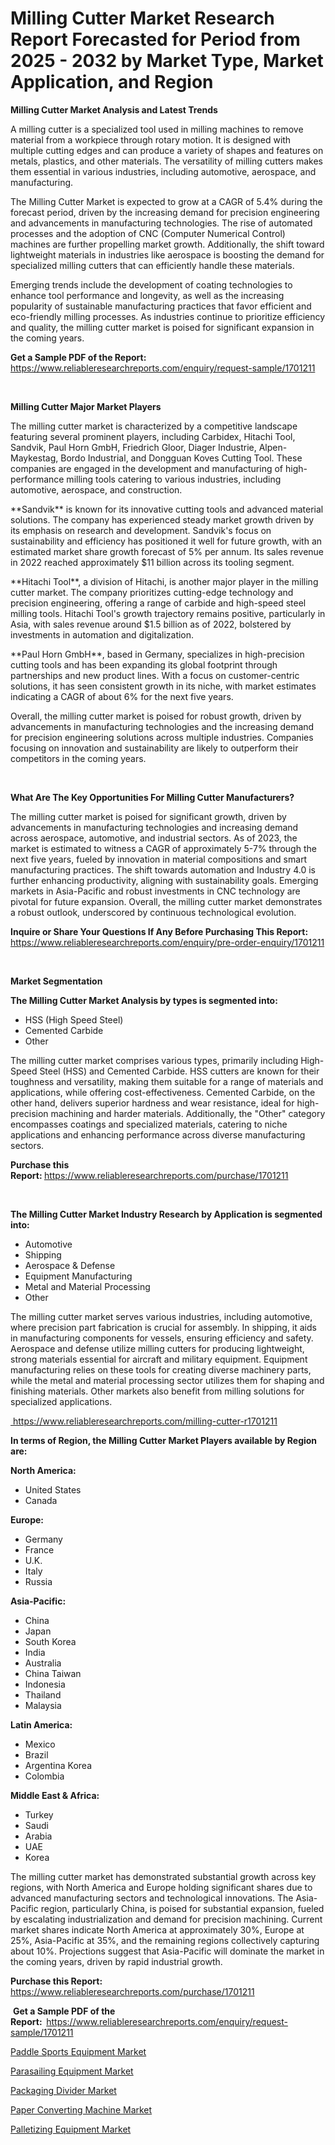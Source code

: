 <p><h1>Milling Cutter Market Research Report Forecasted for Period from 2025 -  2032 by Market Type, Market Application, and Region</h1></p><p><strong>Milling Cutter Market Analysis and Latest Trends</strong></p>
<p><p>A milling cutter is a specialized tool used in milling machines to remove material from a workpiece through rotary motion. It is designed with multiple cutting edges and can produce a variety of shapes and features on metals, plastics, and other materials. The versatility of milling cutters makes them essential in various industries, including automotive, aerospace, and manufacturing.</p><p>The Milling Cutter Market is expected to grow at a CAGR of 5.4% during the forecast period, driven by the increasing demand for precision engineering and advancements in manufacturing technologies. The rise of automated processes and the adoption of CNC (Computer Numerical Control) machines are further propelling market growth. Additionally, the shift toward lightweight materials in industries like aerospace is boosting the demand for specialized milling cutters that can efficiently handle these materials. </p><p>Emerging trends include the development of coating technologies to enhance tool performance and longevity, as well as the increasing popularity of sustainable manufacturing practices that favor efficient and eco-friendly milling processes. As industries continue to prioritize efficiency and quality, the milling cutter market is poised for significant expansion in the coming years.</p></p>
<p><strong>Get a Sample PDF of the Report:&nbsp;</strong> <a href="https://www.reliableresearchreports.com/enquiry/request-sample/1701211?utm_campaign=10&utm_medium=2&utm_source=Github&utm_content=ia&utm_term=22022025&utm_id=milling-cutter">https://www.reliableresearchreports.com/enquiry/request-sample/1701211</a></p>
<p>&nbsp;</p>
<p><strong>Milling Cutter Major Market Players</strong></p>
<p><p>The milling cutter market is characterized by a competitive landscape featuring several prominent players, including Carbidex, Hitachi Tool, Sandvik, Paul Horn GmbH, Friedrich Gloor, Diager Industrie, Alpen-Maykestag, Bordo Industrial, and Dongguan Koves Cutting Tool. These companies are engaged in the development and manufacturing of high-performance milling tools catering to various industries, including automotive, aerospace, and construction.</p><p>**Sandvik** is known for its innovative cutting tools and advanced material solutions. The company has experienced steady market growth driven by its emphasis on research and development. Sandvik's focus on sustainability and efficiency has positioned it well for future growth, with an estimated market share growth forecast of 5% per annum. Its sales revenue in 2022 reached approximately $11 billion across its tooling segment.</p><p>**Hitachi Tool**, a division of Hitachi, is another major player in the milling cutter market. The company prioritizes cutting-edge technology and precision engineering, offering a range of carbide and high-speed steel milling tools. Hitachi Tool's growth trajectory remains positive, particularly in Asia, with sales revenue around $1.5 billion as of 2022, bolstered by investments in automation and digitalization.</p><p>**Paul Horn GmbH**, based in Germany, specializes in high-precision cutting tools and has been expanding its global footprint through partnerships and new product lines. With a focus on customer-centric solutions, it has seen consistent growth in its niche, with market estimates indicating a CAGR of about 6% for the next five years.</p><p>Overall, the milling cutter market is poised for robust growth, driven by advancements in manufacturing technologies and the increasing demand for precision engineering solutions across multiple industries. Companies focusing on innovation and sustainability are likely to outperform their competitors in the coming years.</p></p>
<p>&nbsp;</p>
<p><strong>What Are The Key Opportunities For Milling Cutter Manufacturers?</strong></p>
<p><p>The milling cutter market is poised for significant growth, driven by advancements in manufacturing technologies and increasing demand across aerospace, automotive, and industrial sectors. As of 2023, the market is estimated to witness a CAGR of approximately 5-7% through the next five years, fueled by innovation in material compositions and smart manufacturing practices. The shift towards automation and Industry 4.0 is further enhancing productivity, aligning with sustainability goals. Emerging markets in Asia-Pacific and robust investments in CNC technology are pivotal for future expansion. Overall, the milling cutter market demonstrates a robust outlook, underscored by continuous technological evolution.</p></p>
<p><strong>Inquire or Share Your Questions If Any Before Purchasing This Report:</strong> <a href="https://www.reliableresearchreports.com/enquiry/pre-order-enquiry/1701211?utm_campaign=10&utm_medium=2&utm_source=Github&utm_content=ia&utm_term=22022025&utm_id=milling-cutter">https://www.reliableresearchreports.com/enquiry/pre-order-enquiry/1701211</a></p>
<p>&nbsp;</p>
<p><strong>Market Segmentation</strong></p>
<p><strong>The Milling Cutter Market Analysis by types is segmented into:</strong></p>
<p><ul><li>HSS (High Speed Steel)</li><li>Cemented Carbide</li><li>Other</li></ul></p>
<p><p>The milling cutter market comprises various types, primarily including High-Speed Steel (HSS) and Cemented Carbide. HSS cutters are known for their toughness and versatility, making them suitable for a range of materials and applications, while offering cost-effectiveness. Cemented Carbide, on the other hand, delivers superior hardness and wear resistance, ideal for high-precision machining and harder materials. Additionally, the "Other" category encompasses coatings and specialized materials, catering to niche applications and enhancing performance across diverse manufacturing sectors.</p></p>
<p><strong>Purchase this Report:&nbsp;</strong><a href="https://www.reliableresearchreports.com/purchase/1701211?utm_campaign=10&utm_medium=2&utm_source=Github&utm_content=ia&utm_term=22022025&utm_id=milling-cutter">https://www.reliableresearchreports.com/purchase/1701211</a></p>
<p>&nbsp;</p>
<p><strong>The Milling Cutter Market Industry Research by Application is segmented into:</strong></p>
<p><ul><li>Automotive</li><li>Shipping</li><li>Aerospace & Defense</li><li>Equipment Manufacturing</li><li>Metal and Material Processing</li><li>Other</li></ul></p>
<p><p>The milling cutter market serves various industries, including automotive, where precision part fabrication is crucial for assembly. In shipping, it aids in manufacturing components for vessels, ensuring efficiency and safety. Aerospace and defense utilize milling cutters for producing lightweight, strong materials essential for aircraft and military equipment. Equipment manufacturing relies on these tools for creating diverse machinery parts, while the metal and material processing sector utilizes them for shaping and finishing materials. Other markets also benefit from milling solutions for specialized applications.</p></p>
<p><a href="https://www.reliableresearchreports.com/milling-cutter-r1701211?utm_campaign=10&utm_medium=2&utm_source=Github&utm_content=ia&utm_term=22022025&utm_id=milling-cutter">&nbsp;https://www.reliableresearchreports.com/milling-cutter-r1701211</a></p>
<p><strong>In terms of Region, the Milling Cutter Market Players available by Region are:</strong></p>
<p>
    <p> <strong> North America: </strong>
        <ul>
            <li>United States</li>
            <li>Canada</li>
        </ul>
        </p> 
    <p> <strong> Europe: </strong>
        <ul>
            <li>Germany</li>
            <li>France</li>
            <li>U.K.</li>
            <li>Italy</li>
            <li>Russia</li>
        </ul>
        </p> 
    <p> <strong> Asia-Pacific: </strong>
        <ul>
            <li>China</li>
            <li>Japan</li>
            <li>South Korea</li>
            <li>India</li>
            <li>Australia</li>
            <li>China Taiwan</li>
            <li>Indonesia</li>
            <li>Thailand</li>
            <li>Malaysia</li>
        </ul>
        </p> 
    <p> <strong> Latin America: </strong>
        <ul>
            <li>Mexico</li>
            <li>Brazil</li>
            <li>Argentina Korea</li>
            <li>Colombia</li>
        </ul>
        </p> 
    <p> <strong> Middle East & Africa: </strong>
        <ul>
            <li>Turkey</li>
            <li>Saudi</li>
            <li>Arabia</li>
            <li>UAE</li>
            <li>Korea</li>
        </ul>
    </p>
    </p>
<p><p>The milling cutter market has demonstrated substantial growth across key regions, with North America and Europe holding significant shares due to advanced manufacturing sectors and technological innovations. The Asia-Pacific region, particularly China, is poised for substantial expansion, fueled by escalating industrialization and demand for precision machining. Current market shares indicate North America at approximately 30%, Europe at 25%, Asia-Pacific at 35%, and the remaining regions collectively capturing about 10%. Projections suggest that Asia-Pacific will dominate the market in the coming years, driven by rapid industrial growth.</p></p>
<p><strong>Purchase this Report: </strong><a href="https://www.reliableresearchreports.com/purchase/1701211?utm_campaign=10&utm_medium=2&utm_source=Github&utm_content=ia&utm_term=22022025&utm_id=milling-cutter">https://www.reliableresearchreports.com/purchase/1701211</a></p>
<p>&nbsp;<strong>Get a Sample PDF of the Report:&nbsp;&nbsp;</strong><a href="https://www.reliableresearchreports.com/enquiry/request-sample/1701211?utm_campaign=10&utm_medium=2&utm_source=Github&utm_content=ia&utm_term=22022025&utm_id=milling-cutter">https://www.reliableresearchreports.com/enquiry/request-sample/1701211</a></p>
<p><strong></strong></p>
<p><p><a href="https://github.com/dailyspunj47/Market-Research-Report-List-1/blob/main/paddle-sports-equipment-market.md?utm_campaign=10&utm_medium=2&utm_source=Github&utm_content=ia&utm_term=22022025&utm_id=milling-cutter">Paddle Sports Equipment Market</a></p><p><a href="https://github.com/biyajausenik/Market-Research-Report-List-1/blob/main/parasailing-equipment-market.md?utm_campaign=10&utm_medium=2&utm_source=Github&utm_content=ia&utm_term=22022025&utm_id=milling-cutter">Parasailing Equipment Market</a></p><p><a href="https://github.com/ajayanhaizan/Market-Research-Report-List-1/blob/main/packaging-divider-market.md?utm_campaign=10&utm_medium=2&utm_source=Github&utm_content=ia&utm_term=22022025&utm_id=milling-cutter">Packaging Divider Market</a></p><p><a href="https://github.com/momossidram/Market-Research-Report-List-1/blob/main/paper-converting-machine-market.md?utm_campaign=10&utm_medium=2&utm_source=Github&utm_content=ia&utm_term=22022025&utm_id=milling-cutter">Paper Converting Machine Market</a></p><p><a href="https://github.com/muvdibezuh/Market-Research-Report-List-1/blob/main/palletizing-equipment-market.md?utm_campaign=10&utm_medium=2&utm_source=Github&utm_content=ia&utm_term=22022025&utm_id=milling-cutter">Palletizing Equipment Market</a></p></p>